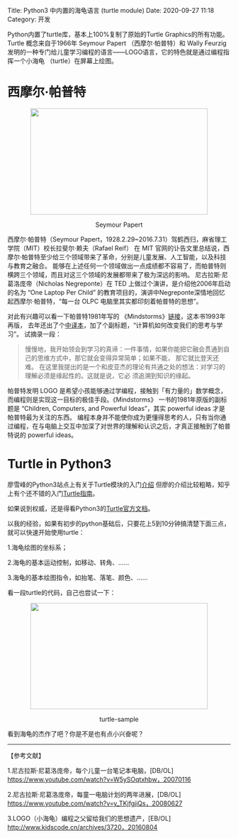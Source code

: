 Title: Python3 中内置的海龟语言 (turtle module)
Date: 2020-09-27 11:18
Category: 开发

Python内置了turtle库，基本上100%复制了原始的Turtle Graphics的所有功能。Turtle 概念来自于1966年 Seymour Papert 
（西摩尔·帕普特）和 Wally Feurzig发明的一种专门给儿童学习编程的语言——LOGO语言，它的特色就是通过编程指挥一个小海龟
（turtle）在屏幕上绘图。

# 西摩尔·帕普特

<div align="center">
  <img src="http://www.kidscode.cn/Uploads/Editor/2016-08-04/57a2a01bc4b3a.jpg" 
       width = "400" height = "240" />
  <p align="center">Seymour Papert</p>
</div>


西摩尔·帕普特（Seymour Papert，1928.2.29~2016.7.31）驾鹤西归，麻省理工学院（MIT）校长拉斐尔·赖夫（Rafael Reif）
在 MIT 官网的讣告文里总结说，西摩尔·帕普特至少给三个领域带来了革命，分别是儿童发展、人工智能，以及科技与教育之融合。
能够在上述任何一个领域做出一点成绩都不容易了，而帕普特则横跨三个领域，而且对这三个领域的发展都带来了极为深远的影响。
尼古拉斯·尼葛洛庞帝（Nicholas Negreponte）在 TED 上做过个演讲，是介绍他2006年启动的名为 “One Laptop Per Child” 
的教育项目的，演讲中Negreponte深情地回忆起西摩尔·帕普特，“每一台 OLPC 电脑里其实都印刻着帕普特的思想”。

对此有兴趣可以看一下帕普特1981年写的 《Mindstorms》[链接](https://pan.baidu.com/s/1jGoiCmy)，这本书1993年再版，
去年还出了个[中译本](https://book.douban.com/subject/30418117/)，加了个副标题，“计算机如何改变我们的思考与学习”。
试摘录一段：
>慢慢地，我开始领会到学习的真谛：一件事情，如果你能把它融会贯通到自己的思维方式中，那它就会变得异常简单；如果不能，
>那它就比登天还难。 在这里我提出的是一个和皮亚杰的理论有共通之处的想法：对学习的理解必须是缘起性的。这就是说，它必
>须追溯到知识的缘起。

帕普特发明 LOGO 是希望小孩能够通过学编程，接触到「有力量的」数学概念，而编程则是实现这一目标的极佳手段。《Mindstorms》
一书的1981年原版的副标题是 “Children, Computers, and Powerful Ideas”，其实 powerful ideas 才是帕普特最为关注的东西。
编程本身并不能使你成为更懂得思考的人，只有当你通过编程，在与电脑上交互中加深了对世界的理解和认识之后，才真正接触到了帕普
特说的 powerful ideas。

# Turtle in Python3

廖雪峰的Python3站点上有关于Turtle模块的入门[介绍](https://www.liaoxuefeng.com/wiki/1016959663602400/1249593505347328)
但廖的介绍比较粗略，知乎上有个还不错的入门[Turtle指南](https://zhuanlan.zhihu.com/p/64594462)。

如果说到权威，还是得看Python3的[Turtle官方文档](https://docs.python.org/zh-cn/3/library/turtle.html)。

以我的经验，如果有初步的python基础后，只要花上5到10分钟搞清楚下面三点，就可以快速开始使用turtle：

1.海龟绘图的坐标系；

2.海龟的基本运动控制，如移动、转角、……

3.海龟的基本绘图指令，如抬笔、落笔、颜色、……

看一段turtle的代码，自己也尝试一下：

<div align="center">
  <img src="http://www.kidscode.cn/Uploads/Editor/2016-08-04/57a2a0cf8bd03.jpg" 
       width = "400" height = "240" />
  <p align="center">turtle-sample</p>
</div>


看到海龟的杰作了吧？你是不是也有点小兴奋呢？

-----------
【参考文献】

1.尼古拉斯·尼葛洛庞帝，每个儿童一台笔记本电脑，[DB/OL] https://www.youtube.com/watch?v=W5ySOqtxhbw，20070116

2.尼古拉斯·尼葛洛庞帝，每童一电脑计划的两年进展，[DB/OL] https://www.youtube.com/watch?v=y_TKjfgjiQs，20080627

3.LOGO（小海龟）编程之父留给我们的思想遗产，[EB/OL] http://www.kidscode.cn/archives/3720，20160804
